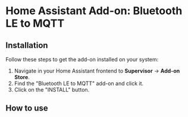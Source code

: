 # Home Assistant Add-on: Bluetooth LE to MQTT

## Installation

Follow these steps to get the add-on installed on your system:

1. Navigate in your Home Assistant frontend to **Supervisor** -> **Add-on Store**.
2. Find the "Bluetooth LE to MQTT" add-on and click it.
3. Click on the "INSTALL" button.

## How to use

